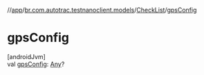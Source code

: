 //[app](../../../index.md)/[br.com.autotrac.testnanoclient.models](../index.md)/[CheckList](index.md)/[gpsConfig](gps-config.md)

# gpsConfig

[androidJvm]\
val [gpsConfig](gps-config.md): [Any](https://kotlinlang.org/api/latest/jvm/stdlib/kotlin/-any/index.html)?
